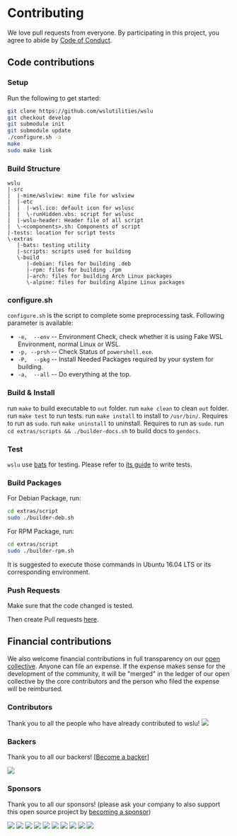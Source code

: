 # Contributing

We love pull requests from everyone. By participating in this project, you agree to abide by [Code of Conduct](CODE_OF_CONDUCT.md).

## Code contributions

### Setup

Run the following to get started:
```bash
git clone https://github.com/wslutilities/wslu
git checkout develop
git submodule init
git submodule update
./configure.sh -a
make
sudo make link
```

### Build Structure

```
wslu
|-src
|  |-mime/wslview: mime file for wslview
|  |-etc
|  |  |-wsl.ico: default icon for wslusc
|  |  \-runHidden.vbs: script for wslusc
|  |-wslu-header: Header file of all script
|  \-<components>.sh: Components of script
|-tests: location for script tests
\-extras
   |-bats: testing utility
   |-scripts: scripts used for building
   \-build
      |-debian: files for building .deb
      |-rpm: files for building .rpm
      |-arch: files for building Arch Linux packages
      \-alpine: files for building Alpine Linux packages
```

### configure.sh

`configure.sh` is the script to complete some preprocessing task. Following parameter is available:
- `-e,  --env` -- Environment Check, check whether it is using Fake WSL Environment, normal Linux or WSL.
- `-p, --prsh` -- Check Status of `powershell.exe`.
- `-P,  --pkg` -- Install Needed Packages required by your system for building.
- `-a,  --all` -- Do everything at the top.

### Build & Install

run `make` to build executable to `out` folder.
run `make clean` to clean `out` folder.
run `make test` to run tests.
run `make install` to install to `/usr/bin/`. Requires to run as `sudo`.
run `make uninstall` to uninstall. Requires to run as `sudo`.
run `cd extras/scripts && ./builder-docs.sh` to build docs to `gendocs`.

### Test

`wslu` use [bats](https://github.com/bats-core/bats-core) for testing. Please refer to [its guide](https://github.com/bats-core/bats-core#writing-tests) to write tests.

### Build Packages

For Debian Package, run:
```bash
cd extras/script
sudo ./builder-deb.sh
```

For RPM Package, run:
```bash
cd extras/script
sudo ./builder-rpm.sh
```

It is suggested to execute those commands in Ubuntu 16.04 LTS or its corresponding environment.

### Push Requests

Make sure that the code changed is tested.

Then create Pull requests [here](https://github.com/wslutilities/wslu/compare).


## Financial contributions

We also welcome financial contributions in full transparency on our [open collective](https://opencollective.com/wslu).
Anyone can file an expense. If the expense makes sense for the development of the community, it will be "merged" in the ledger of our open collective by the core contributors and the person who filed the expense will be reimbursed.

### Contributors

Thank you to all the people who have already contributed to wslu!
<a href="graphs/contributors"><img src="https://opencollective.com/wslu/contributors.svg?width=890" /></a>


### Backers

Thank you to all our backers! [[Become a backer](https://opencollective.com/wslu#backer)]

<a href="https://opencollective.com/wslu#backers" target="_blank"><img src="https://opencollective.com/wslu/backers.svg?width=890"></a>


### Sponsors

Thank you to all our sponsors! (please ask your company to also support this open source project by [becoming a sponsor](https://opencollective.com/wslu#sponsor))

<a href="https://opencollective.com/wslu/sponsor/0/website" target="_blank"><img src="https://opencollective.com/wslu/sponsor/0/avatar.svg"></a>
<a href="https://opencollective.com/wslu/sponsor/1/website" target="_blank"><img src="https://opencollective.com/wslu/sponsor/1/avatar.svg"></a>
<a href="https://opencollective.com/wslu/sponsor/2/website" target="_blank"><img src="https://opencollective.com/wslu/sponsor/2/avatar.svg"></a>
<a href="https://opencollective.com/wslu/sponsor/3/website" target="_blank"><img src="https://opencollective.com/wslu/sponsor/3/avatar.svg"></a>
<a href="https://opencollective.com/wslu/sponsor/4/website" target="_blank"><img src="https://opencollective.com/wslu/sponsor/4/avatar.svg"></a>
<a href="https://opencollective.com/wslu/sponsor/5/website" target="_blank"><img src="https://opencollective.com/wslu/sponsor/5/avatar.svg"></a>
<a href="https://opencollective.com/wslu/sponsor/6/website" target="_blank"><img src="https://opencollective.com/wslu/sponsor/6/avatar.svg"></a>
<a href="https://opencollective.com/wslu/sponsor/7/website" target="_blank"><img src="https://opencollective.com/wslu/sponsor/7/avatar.svg"></a>
<a href="https://opencollective.com/wslu/sponsor/8/website" target="_blank"><img src="https://opencollective.com/wslu/sponsor/8/avatar.svg"></a>
<a href="https://opencollective.com/wslu/sponsor/9/website" target="_blank"><img src="https://opencollective.com/wslu/sponsor/9/avatar.svg"></a>